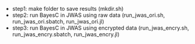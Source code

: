 - step1: make folder to save results (mkdir.sh)
- step2: run BayesC in JWAS using raw data (run_jwas_ori.sh, run_jwas_ori.sbatch, run_jwas_ori.jl)
- step3: run BayesC in JWAS using encrypted data (run_jwas_encry.sh, run_jwas_encry.sbatch, run_jwas_encry.jl)
